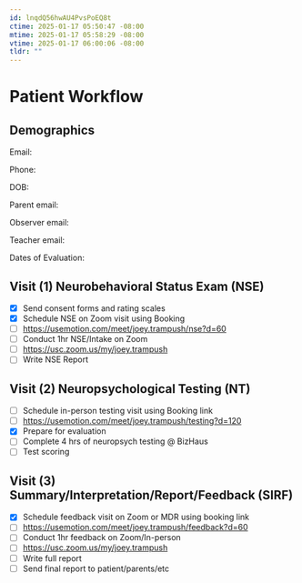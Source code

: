 ```yaml
---
id: lnqdQ56hwAU4PvsPoEQ8t
ctime: 2025-01-17 05:50:47 -08:00
mtime: 2025-01-17 05:58:29 -08:00
vtime: 2025-01-17 06:00:06 -08:00
tldr: ""
---
```


# Patient Workflow

## Demographics

Email:

Phone:

DOB:

Parent email:

Observer email:

Teacher email:

Dates of Evaluation:

## Visit (1) Neurobehavioral Status Exam (NSE)

- [x] Send consent forms and rating scales
- [x] Schedule NSE on Zoom visit using Booking
- [ ] https://usemotion.com/meet/joey.trampush/nse?d=60
- [ ] Conduct 1hr NSE/Intake on Zoom
- [ ] https://usc.zoom.us/my/joey.trampush
- [ ] Write NSE Report

## Visit (2) Neuropsychological Testing (NT)

- [ ] Schedule in-person testing visit using Booking link
- [ ] https://usemotion.com/meet/joey.trampush/testing?d=120
- [x] Prepare for evaluation
- [ ] Complete 4 hrs of neuropsych testing @ BizHaus
- [ ] Test scoring

## Visit (3) Summary/Interpretation/Report/Feedback (SIRF)

- [x] Schedule feedback visit on Zoom or MDR using booking link
- [ ] https://usemotion.com/meet/joey.trampush/feedback?d=60
- [ ] Conduct 1hr feedback on Zoom/In-person
- [ ] https://usc.zoom.us/my/joey.trampush
- [ ] Write full report
- [ ] Send final report to patient/parents/etc

